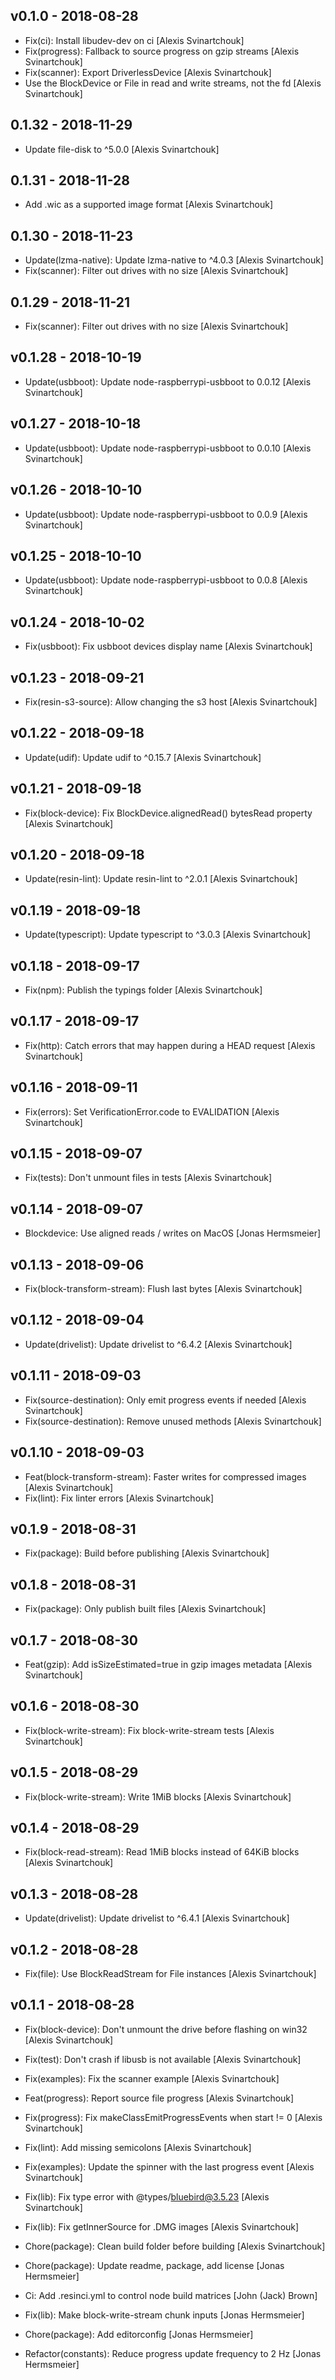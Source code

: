 ## v0.1.0 - 2018-08-28

* Fix(ci): Install libudev-dev on ci [Alexis Svinartchouk]
* Fix(progress): Fallback to source progress on gzip streams [Alexis Svinartchouk]
* Fix(scanner): Export DriverlessDevice [Alexis Svinartchouk]
* Use the BlockDevice or File in read and write streams, not the fd [Alexis Svinartchouk]

## 0.1.32 - 2018-11-29

* Update file-disk to ^5.0.0 [Alexis Svinartchouk]

## 0.1.31 - 2018-11-28

* Add .wic as a supported image format [Alexis Svinartchouk]

## 0.1.30 - 2018-11-23

* Update(lzma-native): Update lzma-native to ^4.0.3 [Alexis Svinartchouk]
* Fix(scanner): Filter out drives with no size [Alexis Svinartchouk]

## 0.1.29 - 2018-11-21

* Fix(scanner): Filter out drives with no size [Alexis Svinartchouk]

## v0.1.28 - 2018-10-19

* Update(usbboot): Update node-raspberrypi-usbboot to 0.0.12 [Alexis Svinartchouk]

## v0.1.27 - 2018-10-18

* Update(usbboot): Update node-raspberrypi-usbboot to 0.0.10 [Alexis Svinartchouk]

## v0.1.26 - 2018-10-10

* Update(usbboot): Update node-raspberrypi-usbboot to 0.0.9 [Alexis Svinartchouk]

## v0.1.25 - 2018-10-10

* Update(usbboot): Update node-raspberrypi-usbboot to 0.0.8 [Alexis Svinartchouk]

## v0.1.24 - 2018-10-02

* Fix(usbboot): Fix usbboot devices display name [Alexis Svinartchouk]

## v0.1.23 - 2018-09-21

* Fix(resin-s3-source): Allow changing the s3 host [Alexis Svinartchouk]

## v0.1.22 - 2018-09-18

* Update(udif): Update udif to ^0.15.7 [Alexis Svinartchouk]

## v0.1.21 - 2018-09-18

* Fix(block-device): Fix BlockDevice.alignedRead() bytesRead property [Alexis Svinartchouk]

## v0.1.20 - 2018-09-18

* Update(resin-lint): Update resin-lint to ^2.0.1 [Alexis Svinartchouk]

## v0.1.19 - 2018-09-18

* Update(typescript): Update typescript to ^3.0.3 [Alexis Svinartchouk]

## v0.1.18 - 2018-09-17

* Fix(npm): Publish the typings folder [Alexis Svinartchouk]

## v0.1.17 - 2018-09-17

* Fix(http): Catch errors that may happen during a HEAD request [Alexis Svinartchouk]

## v0.1.16 - 2018-09-11

* Fix(errors): Set VerificationError.code to EVALIDATION [Alexis Svinartchouk]

## v0.1.15 - 2018-09-07

* Fix(tests): Don't unmount files in tests [Alexis Svinartchouk]

## v0.1.14 - 2018-09-07

* Blockdevice: Use aligned reads / writes on MacOS [Jonas Hermsmeier]

## v0.1.13 - 2018-09-06

* Fix(block-transform-stream): Flush last bytes [Alexis Svinartchouk]

## v0.1.12 - 2018-09-04

* Update(drivelist): Update drivelist to ^6.4.2 [Alexis Svinartchouk]

## v0.1.11 - 2018-09-03

* Fix(source-destination): Only emit progress events if needed [Alexis Svinartchouk]
* Fix(source-destination): Remove unused methods [Alexis Svinartchouk]

## v0.1.10 - 2018-09-03

* Feat(block-transform-stream): Faster writes for compressed images [Alexis Svinartchouk]
* Fix(lint): Fix linter errors [Alexis Svinartchouk]

## v0.1.9 - 2018-08-31

* Fix(package): Build before publishing [Alexis Svinartchouk]

## v0.1.8 - 2018-08-31

* Fix(package): Only publish built files [Alexis Svinartchouk]

## v0.1.7 - 2018-08-30

* Feat(gzip): Add isSizeEstimated=true in gzip images metadata [Alexis Svinartchouk]

## v0.1.6 - 2018-08-30

* Fix(block-write-stream): Fix block-write-stream tests [Alexis Svinartchouk]

## v0.1.5 - 2018-08-29

* Fix(block-write-stream): Write 1MiB blocks [Alexis Svinartchouk]

## v0.1.4 - 2018-08-29

* Fix(block-read-stream): Read 1MiB blocks instead of 64KiB blocks [Alexis Svinartchouk]

## v0.1.3 - 2018-08-28

* Update(drivelist): Update drivelist to ^6.4.1 [Alexis Svinartchouk]

## v0.1.2 - 2018-08-28

* Fix(file): Use BlockReadStream for File instances [Alexis Svinartchouk]

## v0.1.1 - 2018-08-28

* Fix(block-device): Don't unmount the drive before flashing on win32 [Alexis Svinartchouk]

* Fix(test): Don't crash if libusb is not available [Alexis Svinartchouk]
* Fix(examples): Fix the scanner example [Alexis Svinartchouk]
* Feat(progress): Report source file progress [Alexis Svinartchouk]
* Fix(progress): Fix makeClassEmitProgressEvents when start != 0 [Alexis Svinartchouk]
* Fix(lint): Add missing semicolons [Alexis Svinartchouk]
* Fix(examples): Update the spinner with the last progress event [Alexis Svinartchouk]
* Fix(lib): Fix type error with @types/bluebird@3.5.23 [Alexis Svinartchouk]
* Fix(lib): Fix getInnerSource for .DMG images [Alexis Svinartchouk]
* Chore(package): Clean build folder before building [Alexis Svinartchouk]
* Chore(package): Update readme, package, add license [Jonas Hermsmeier]
* Ci: Add .resinci.yml to control node build matrices [John (Jack) Brown]
* Fix(lib): Make block-write-stream chunk inputs [Jonas Hermsmeier]
* Chore(package): Add editorconfig [Jonas Hermsmeier]
* Refactor(constants): Reduce progress update frequency to 2 Hz [Jonas Hermsmeier]
